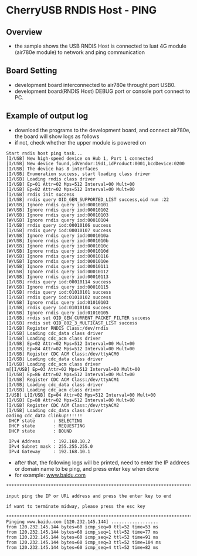 # CherryUSB RNDIS Host - PING

## Overview

- the sample shows the USB RNDIS Host is connected to luat 4G module (air780e module) to network and ping communication


## Board Setting

- development board interconnected to air780e throught port USB0.
- development board(RNDIS Host) DEBUG port or console port connect to PC.

## Example of output log

- download the programs to the development board, and connect air780e, the board will show logs as follows
- if not, check whether the upper module is powered on

```console
Start rndis host ping task...
[I/USB] New high-speed device on Hub 1, Port 1 connected
[I/USB] New device found,idVendor:19d1,idProduct:0001,bcdDevice:0200
[I/USB] The device has 8 interfaces
[I/USB] Enumeration success, start loading class driver
[I/USB] Loading rndis class driver
[I/USB] Ep=01 Attr=02 Mps=512 Interval=00 Mult=00
[I/USB] Ep=82 Attr=02 Mps=512 Interval=00 Mult=00
[I/USB] rndis init success
[I/USB] rndis query OID_GEN_SUPPORTED_LIST success,oid num :22
[W/USB] Ignore rndis query iod:00010101
[W/USB] Ignore rndis query iod:00010102
[W/USB] Ignore rndis query iod:00010103
[W/USB] Ignore rndis query iod:00010104
[I/USB] rndis query iod:00010106 success
[I/USB] rndis query iod:00010107 success
[W/USB] Ignore rndis query iod:0001010a
[W/USB] Ignore rndis query iod:0001010b
[W/USB] Ignore rndis query iod:0001010c
[W/USB] Ignore rndis query iod:0001010d
[W/USB] Ignore rndis query iod:00010116
[W/USB] Ignore rndis query iod:0001010e
[W/USB] Ignore rndis query iod:00010111
[W/USB] Ignore rndis query iod:00010112
[W/USB] Ignore rndis query iod:00010113
[I/USB] rndis query iod:00010114 success
[W/USB] Ignore rndis query iod:00010115
[I/USB] rndis query iod:01010101 success
[I/USB] rndis query iod:01010102 success
[W/USB] Ignore rndis query iod:01010103
[I/USB] rndis query iod:01010104 success
[W/USB] Ignore rndis query iod:01010105
[I/USB] rndis set OID_GEN_CURRENT_PACKET_FILTER success
[I/USB] rndis set OID_802_3_MULTICAST_LIST success
[I/USB] Register RNDIS Class:/dev/rndis
[I/USB] Loading cdc_data class driver
[I/USB] Loading cdc_acm class driver
[I/USB] Ep=02 Attr=02 Mps=512 Interval=00 Mult=00
[I/USB] Ep=84 Attr=02 Mps=512 Interval=00 Mult=00
[I/USB] Register CDC ACM Class:/dev/ttyACM0
[I/USB] Loading cdc_data class driver
[I/USB] Loading cdc_acm class driver
m[[I/USB] Ep=03 Attr=02 Mps=512 Interval=00 Mult=00
[I/USB] Ep=86 Attr=02 Mps=512 Interval=00 Mult=00
[I/USB] Register CDC ACM Class:/dev/ttyACM1
[I/USB] Loading cdc_data class driver
[I/USB] Loading cdc_acm class driver
I/USB] L[I/USB] Ep=04 Attr=02 Mps=512 Interval=00 Mult=00
[I/USB] Ep=88 Attr=02 Mps=512 Interval=00 Mult=00
[I/USB] Register CDC ACM Class:/dev/ttyACM2
[I/USB] Loading cdc_data class driver
oading cdc_data clinkup!!!!!!
 DHCP state       : SELECTING
 DHCP state       : REQUESTING
 DHCP state       : BOUND

 IPv4 Address     : 192.168.10.2
 IPv4 Subnet mask : 255.255.255.0
 IPv4 Gateway     : 192.168.10.1

```

- after that, the following logs will be printed, need to enter the IP addrees or domain name to be ping, and press enter key when done
- for example: www.baidu.com

```console
*********************************************************************************

input ping the IP or URL address and press the enter key to end

if want to terminate midway, please press the esc key

*********************************************************************************
Pinging www.baidu.com [120.232.145.144] ..................
from 120.232.145.144 bytes=60 icmp_seq=0 ttl=52 time=53 ms
from 120.232.145.144 bytes=60 icmp_seq=1 ttl=52 time=77 ms
from 120.232.145.144 bytes=60 icmp_seq=2 ttl=52 time=91 ms
from 120.232.145.144 bytes=60 icmp_seq=3 ttl=52 time=104 ms
from 120.232.145.144 bytes=60 icmp_seq=4 ttl=52 time=82 ms
```
